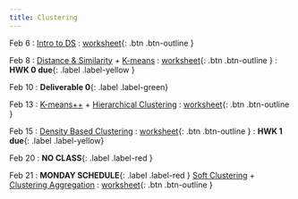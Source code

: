 ```yaml
---
title: Clustering
---
```


Feb 6 
: [Intro to DS](https://github.com/gallettilance/CS506-Spring2023/raw/main/slides/03_Introduction.pdf) 
  : [worksheet](https://github.com/gallettilance/CS506-Spring2023/blob/main/worksheets/worksheet_03.ipynb){: .btn .btn-outline } 

Feb 8 
: [Distance & Similarity](https://github.com/gallettilance/CS506-Spring2023/raw/main/slides/04_Distance_%26_Similarity.pdf) + [K-means](https://github.com/gallettilance/CS506-Spring2023/raw/main/slides/04_Clustering_Kmeans.pdf) 
  : [worksheet](https://github.com/gallettilance/CS506-Spring2023/blob/main/worksheets/worksheet_04.ipynb){: .btn .btn-outline } 
    : **HWK 0 due**{: .label .label-yellow }

Feb 10
: **Deliverable 0**{: .label .label-green}

Feb 13 
: [K-means++](https://github.com/gallettilance/CS506-Spring2023/raw/main/slides/05_Kmeans++.pdf) + [Hierarchical Clustering](https://github.com/gallettilance/CS506-Spring2023/raw/main/slides/05_Hierarchical_Clustering.pdf) 
  : [worksheet](https://github.com/gallettilance/CS506-Spring2023/blob/main/worksheets/worksheet_05.ipynb){: .btn .btn-outline } 

Feb 15 
: [Density Based Clustering](https://github.com/gallettilance/CS506-Spring2023/raw/main/slides/06_Density_Based_Clustering.pdf) 
  : [worksheet](https://github.com/gallettilance/CS506-Spring2023/blob/main/worksheets/worksheet_06.ipynb){: .btn .btn-outline } 
    : **HWK 1 due**{: .label .label-yellow}

Feb 20 
: **NO CLASS**{: .label .label-red } 

Feb 21 
: **MONDAY SCHEDULE**{: .label .label-red } [Soft Clustering](https://github.com/gallettilance/CS506-Spring2023/raw/main/slides/07_Soft_Clustering.pdf) + [Clustering Aggregation](https://github.com/gallettilance/CS506-Spring2023/raw/main/slides/07_Clustering_Aggregation.pdf) 
  : [worksheet](https://github.com/gallettilance/CS506-Spring2023/blob/main/worksheets/worksheet_07.ipynb){: .btn .btn-outline } 
 